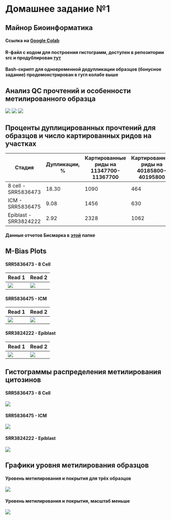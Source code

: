 # Домашнее задание №1 
## Майнор Биоинформатика
#### Ссылка на [Google Colab](https://colab.research.google.com/drive/1h8O9nEpemlNGFgMil5XEJfAG4H70XmK2?usp=sharing)
#### R-файл с кодом для построения гистограмм, доступен в репозитории src и продублирован [тут](https://github.com/dannygrig/hse_hw1_meth/blob/main/src/dz1_meth.R)
#### Bash-скрипт для одновременной дедупликации образцов (бонусное задание) продемонстрирован в гугл колабе выше
## Анализ QC прочтений и особенности метилированного образца
 ![](https://github.com/dannygrig/hse_hw1_meth/blob/main/images/gc_dist.png)
 ![](https://github.com/dannygrig/hse_hw1_meth/blob/main/images/seq_content.png)
 ![](https://github.com/dannygrig/hse_hw1_meth/blob/main/images/seq_dup_lvl.png)
## Проценты дуплицированных прочтений для образцов и число картированных ридов на участках
| Стадия | Дупликации, % | Картированные риды на 11347700-11367700 | Картированные риды на 40185800-40195800 |
| --- | --- | --- | --- |
| 8 cell - SRR5836473 | 18.30 | 1090 | 464 |
| ICM - SRR5836475 | 9.08 | 1456 | 630 |
| Epiblast - SRR3824222 | 2.92 | 2328 | 1062 |
#### Данные отчетов Бисмарка в [этой](https://github.com/dannygrig/hse_hw1_meth/tree/main/data) папке
## M-Bias Plots
#### SRR5836473 - 8 Cell
| Read 1  | Read 2 |
| ------------- | ------------- |
| ![](https://github.com/dannygrig/hse_hw1_meth/blob/main/images/Bismark%20M-bias%20Read%201%208%20cell.png)  | ![](https://github.com/dannygrig/hse_hw1_meth/blob/main/images/Bismark%20M-bias%20Read%202%208%20cell.png)  |
#### SRR5836475 - ICM
| Read 1  | Read 2 |
| ------------- | ------------- |
| ![](https://github.com/dannygrig/hse_hw1_meth/blob/main/images/Bismark%20M-bias%20Read%201%20ICM.png)  | ![](https://github.com/dannygrig/hse_hw1_meth/blob/main/images/Bismark%20M-bias%20Read%202%20ICM.png)  |
#### SRR3824222 - Epiblast
| Read 1  | Read 2 |
| ------------- | ------------- |
| ![](https://github.com/dannygrig/hse_hw1_meth/blob/main/images/Bismark%20M-bias%20Read%201%20Epiblast.png)  | ![](https://github.com/dannygrig/hse_hw1_meth/blob/main/images/Bismark%20M-bias%20Read%202%20Epiblast.png)  |
## Гистограммы распределения метилирования цитозинов
#### **SRR5836473 - 8 Cell**
 ![](https://github.com/dannygrig/hse_hw1_meth/blob/main/images/graph_SRR5836473.png)
#### **SRR5836475 - ICM**
 ![](https://github.com/dannygrig/hse_hw1_meth/blob/main/images/graph_SRR5836475.png)
#### **SRR3824222 - Epiblast**
 ![](https://github.com/dannygrig/hse_hw1_meth/blob/main/images/graph_SRR3824222.png)
## Графики уровня метилирования образцов
#### **Уровень метилирования и покрытия для трёх образцов**
 ![](https://github.com/dannygrig/hse_hw1_meth/blob/main/images/image_cov%20(2).png)
#### **Уровень метилирования и покрытия, масштаб меньше**
 ![](https://github.com/dannygrig/hse_hw1_meth/blob/main/images/image_cov_.png)
